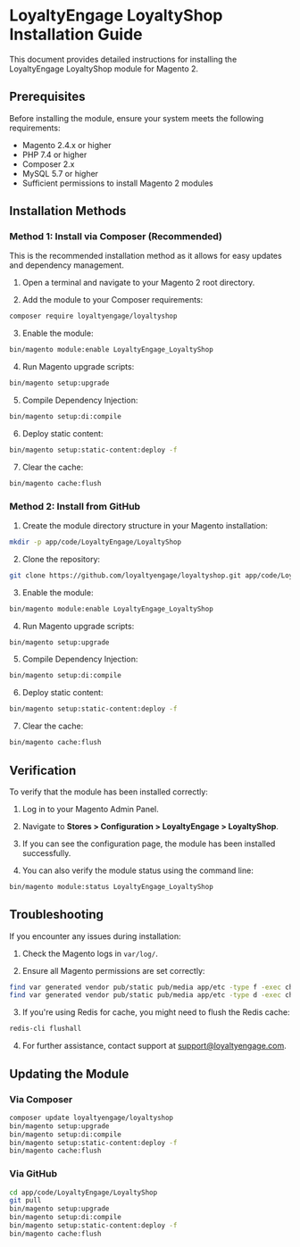 # LoyaltyEngage LoyaltyShop Installation Guide

This document provides detailed instructions for installing the LoyaltyEngage LoyaltyShop module for Magento 2.

## Prerequisites

Before installing the module, ensure your system meets the following requirements:

- Magento 2.4.x or higher
- PHP 7.4 or higher
- Composer 2.x
- MySQL 5.7 or higher
- Sufficient permissions to install Magento 2 modules

## Installation Methods

### Method 1: Install via Composer (Recommended)

This is the recommended installation method as it allows for easy updates and dependency management.

1. Open a terminal and navigate to your Magento 2 root directory.

2. Add the module to your Composer requirements:

```bash
composer require loyaltyengage/loyaltyshop
```

3. Enable the module:

```bash
bin/magento module:enable LoyaltyEngage_LoyaltyShop
```

4. Run Magento upgrade scripts:

```bash
bin/magento setup:upgrade
```

5. Compile Dependency Injection:

```bash
bin/magento setup:di:compile
```

6. Deploy static content:

```bash
bin/magento setup:static-content:deploy -f
```

7. Clear the cache:

```bash
bin/magento cache:flush
```

### Method 2: Install from GitHub

1. Create the module directory structure in your Magento installation:

```bash
mkdir -p app/code/LoyaltyEngage/LoyaltyShop
```

2. Clone the repository:

```bash
git clone https://github.com/loyaltyengage/loyaltyshop.git app/code/LoyaltyEngage/LoyaltyShop
```

3. Enable the module:

```bash
bin/magento module:enable LoyaltyEngage_LoyaltyShop
```

4. Run Magento upgrade scripts:

```bash
bin/magento setup:upgrade
```

5. Compile Dependency Injection:

```bash
bin/magento setup:di:compile
```

6. Deploy static content:

```bash
bin/magento setup:static-content:deploy -f
```

7. Clear the cache:

```bash
bin/magento cache:flush
```

## Verification

To verify that the module has been installed correctly:

1. Log in to your Magento Admin Panel.

2. Navigate to **Stores > Configuration > LoyaltyEngage > LoyaltyShop**.

3. If you can see the configuration page, the module has been installed successfully.

4. You can also verify the module status using the command line:

```bash
bin/magento module:status LoyaltyEngage_LoyaltyShop
```

## Troubleshooting

If you encounter any issues during installation:

1. Check the Magento logs in `var/log/`.

2. Ensure all Magento permissions are set correctly:

```bash
find var generated vendor pub/static pub/media app/etc -type f -exec chmod u+w {} \;
find var generated vendor pub/static pub/media app/etc -type d -exec chmod u+w {} \;
```

3. If you're using Redis for cache, you might need to flush the Redis cache:

```bash
redis-cli flushall
```

4. For further assistance, contact support at support@loyaltyengage.com.

## Updating the Module

### Via Composer

```bash
composer update loyaltyengage/loyaltyshop
bin/magento setup:upgrade
bin/magento setup:di:compile
bin/magento setup:static-content:deploy -f
bin/magento cache:flush
```

### Via GitHub

```bash
cd app/code/LoyaltyEngage/LoyaltyShop
git pull
bin/magento setup:upgrade
bin/magento setup:di:compile
bin/magento setup:static-content:deploy -f
bin/magento cache:flush
